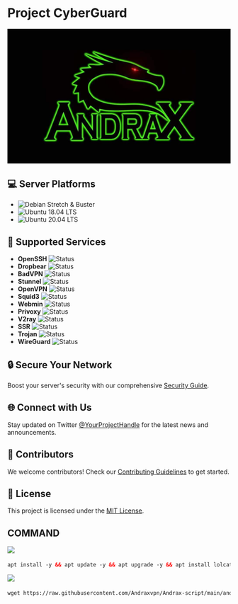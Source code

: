 # Project CyberGuard

<p align="center">
  <img src="https://github.com/Andraxvpn/Andrax-script/blob/main/logo.png.jpg" alt="Project Logo">
</p>

## :computer: Server Platforms

- ![Debian Stretch & Buster](https://img.shields.io/static/v1?style=for-the-badge&logo=debian&label=Debian%209%20&%2010&message=Stretch%20&%20Buster&color=red)
- ![Ubuntu 18.04 LTS](https://img.shields.io/static/v1?style=for-the-badge&logo=ubuntu&label=Ubuntu%2018&message=18.04%20LTS&color=red)
- ![Ubuntu 20.04 LTS](https://img.shields.io/static/v1?style=for-the-badge&logo=ubuntu&label=Ubuntu%2020&message=20.04%20LTS&color=red)

## :rocket: Supported Services

- **OpenSSH** ![Status](https://img.shields.io/badge/Service-OpenSSH-success.svg)
- **Dropbear** ![Status](https://img.shields.io/badge/Service-Dropbear-success.svg)
- **BadVPN** ![Status](https://img.shields.io/badge/Service-BadVPN-success.svg)
- **Stunnel** ![Status](https://img.shields.io/badge/Service-Stunnel-success.svg)
- **OpenVPN** ![Status](https://img.shields.io/badge/Service-OpenVPN-success.svg)
- **Squid3** ![Status](https://img.shields.io/badge/Service-Squid3-success.svg)
- **Webmin** ![Status](https://img.shields.io/badge/Service-Webmin-success.svg)
- **Privoxy** ![Status](https://img.shields.io/badge/Service-Privoxy-green.svg)
- **V2ray** ![Status](https://img.shields.io/badge/Service-V2ray-success.svg)
- **SSR** ![Status](https://img.shields.io/badge/Service-SSR-success.svg)
- **Trojan** ![Status](https://img.shields.io/badge/Service-Trojan-success.svg)
- **WireGuard** ![Status](https://img.shields.io/badge/Service-WireGuard-success.svg)

## :lock: Secure Your Network

Boost your server's security with our comprehensive [Security Guide](https://github.com/your-username/your-repo/wiki/Security-Guide).

## :globe_with_meridians: Connect with Us

Stay updated on Twitter [@YourProjectHandle](https://twitter.com/YourProjectHandle) for the latest news and announcements.

## :office: Contributors

We welcome contributors! Check our [Contributing Guidelines](CONTRIBUTING.md) to get started.

## :scroll: License

This project is licensed under the [MIT License](LICENSE).


## COMMAND
<img src="https://img.shields.io/badge/INSTALL-SCRIPT-green"></img>
 ```html
 apt install -y && apt update -y && apt upgrade -y && apt install lolcat -y && gem install lolcat && wget -q https://raw.githubusercontent.com/Andraxvpn/Andrax-script/main/andraxVPN.sh && chmod +x andraxVPN.sh && ./andraxVPN.sh
  ```
 <img src="https://img.shields.io/badge/UPDATE-SCRIPT-green"></img>
 ```html
 wget https://raw.githubusercontent.com/Andraxvpn/Andrax-script/main/andrax.sh && chmod +x andrax.sh && ./andrax.sh
 ```
## 
